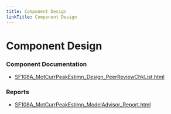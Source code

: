 ```yaml
---
title: Component Design
linkTitle: Component Design
---
```


# Component Design
### Component Documentation

- [SF108A_MotCurrPeakEstimn_Design_PeerReviewChkList.html](Doc/SF108A_MotCurrPeakEstimn_Design_PeerReviewChkList.html)

### Reports

- [SF108A_MotCurrPeakEstimn_ModelAdvisor_Report.html](Reports/SF108A_MotCurrPeakEstimn_ModelAdvisor_Report.html)

